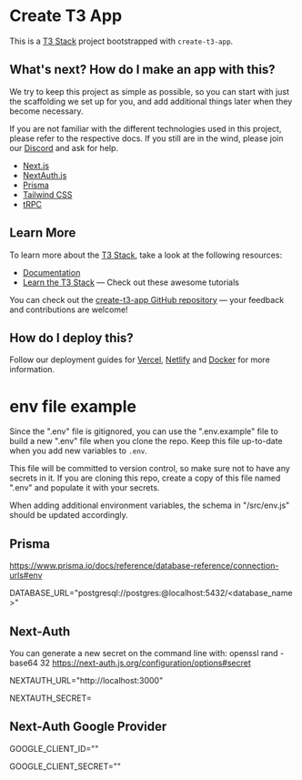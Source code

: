 # Create T3 App

This is a [T3 Stack](https://create.t3.gg/) project bootstrapped with `create-t3-app`.

## What's next? How do I make an app with this?

We try to keep this project as simple as possible, so you can start with just the scaffolding we set up for you, and add additional things later when they become necessary.

If you are not familiar with the different technologies used in this project, please refer to the respective docs. If you still are in the wind, please join our [Discord](https://t3.gg/discord) and ask for help.

- [Next.js](https://nextjs.org)
- [NextAuth.js](https://next-auth.js.org)
- [Prisma](https://prisma.io)
- [Tailwind CSS](https://tailwindcss.com)
- [tRPC](https://trpc.io)

## Learn More

To learn more about the [T3 Stack](https://create.t3.gg/), take a look at the following resources:

- [Documentation](https://create.t3.gg/)
- [Learn the T3 Stack](https://create.t3.gg/en/faq#what-learning-resources-are-currently-available) — Check out these awesome tutorials

You can check out the [create-t3-app GitHub repository](https://github.com/t3-oss/create-t3-app) — your feedback and contributions are welcome!

## How do I deploy this?

Follow our deployment guides for [Vercel](https://create.t3.gg/en/deployment/vercel), [Netlify](https://create.t3.gg/en/deployment/netlify) and [Docker](https://create.t3.gg/en/deployment/docker) for more information.

# env file example

Since the ".env" file is gitignored, you can use the ".env.example" file to
build a new ".env" file when you clone the repo. Keep this file up-to-date
when you add new variables to `.env`.

This file will be committed to version control, so make sure not to have any
secrets in it. If you are cloning this repo, create a copy of this file named
".env" and populate it with your secrets.

When adding additional environment variables, the schema in "/src/env.js"
should be updated accordingly.

## Prisma

https://www.prisma.io/docs/reference/database-reference/connection-urls#env

DATABASE_URL="postgresql://postgres:<password>@localhost:5432/<database_name>"

## Next-Auth

You can generate a new secret on the command line with:
openssl rand -base64 32
https://next-auth.js.org/configuration/options#secret

NEXTAUTH_URL="http://localhost:3000"

NEXTAUTH_SECRET=

## Next-Auth Google Provider

GOOGLE_CLIENT_ID=""

GOOGLE_CLIENT_SECRET=""
